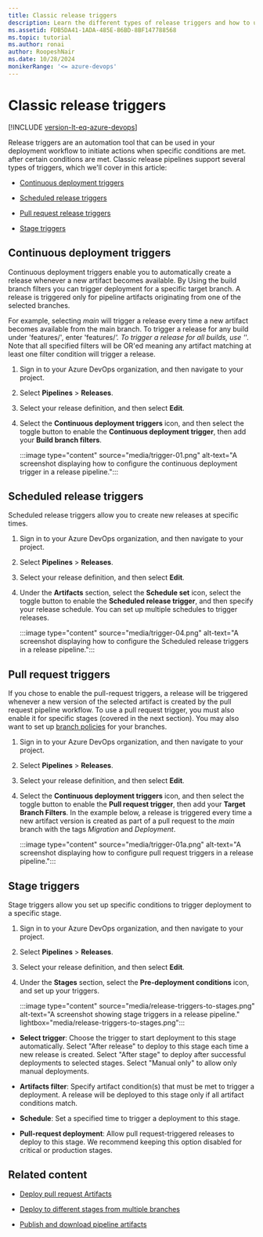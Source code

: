 ```yaml
---
title: Classic release triggers
description: Learn the different types of release triggers and how to use them in your release pipelines.
ms.assetid: FDB5DA41-1ADA-485E-86BD-8BF147788568
ms.topic: tutorial
ms.author: ronai
author: RoopeshNair
ms.date: 10/28/2024
monikerRange: '<= azure-devops'
---
```


# Classic release triggers

[!INCLUDE [version-lt-eq-azure-devops](../../includes/version-lt-eq-azure-devops.md)]

Release triggers are an automation tool that can be used in your deployment workflow to initiate actions when specific conditions are met. after certain conditions are met. Classic release pipelines support several types of triggers, which we'll cover in this article:

- [Continuous deployment triggers](#continuous-deployment-triggers)

- [Scheduled release triggers](#scheduled-release-triggers)

- [Pull request release triggers](#pull-request-triggers)

- [Stage triggers](#stage-triggers)

## Continuous deployment triggers

Continuous deployment triggers enable you to automatically create a release whenever a new artifact becomes available. By Using the build branch filters you can trigger deployment for a specific target branch. A release is triggered only for pipeline artifacts originating from one of the selected branches. 

For example, selecting *main* will trigger a release every time a new artifact becomes available from the main branch. To trigger a release for any build under 'features/', enter 'features/*'. To trigger a release for all builds, use '*'. Note that all specified filters will be OR'ed meaning any artifact matching at least one filter condition will trigger a release.

1. Sign in to your Azure DevOps organization, and then navigate to your project.

1. Select **Pipelines** > **Releases**.

1. Select your release definition, and then select **Edit**.

1. Select the **Continuous deployment triggers** icon, and then select the toggle button to enable the **Continuous deployment trigger**, then add your **Build branch filters**.

    :::image type="content" source="media/trigger-01.png" alt-text="A screenshot displaying how to configure the continuous deployment trigger in a release pipeline.":::

## Scheduled release triggers

Scheduled release triggers allow you to create new releases at specific times.

1. Sign in to your Azure DevOps organization, and then navigate to your project.

1. Select **Pipelines** > **Releases**.

1. Select your release definition, and then select **Edit**.

1. Under the **Artifacts** section, select the **Schedule set** icon, select the toggle button to enable the **Scheduled release trigger**, and then specify your release schedule. You can set up multiple schedules to trigger releases.

    :::image type="content" source="media/trigger-04.png" alt-text="A screenshot displaying how to configure the Scheduled release triggers in a release pipeline.":::

## Pull request triggers

If you chose to enable the pull-request triggers, a release will be triggered whenever a new version of the selected artifact is created by the pull request pipeline workflow. To use a pull request trigger, you must also enable it for specific stages (covered in the next section). You may also want to set up [branch policies](../../repos/git/pr-status-policy.md) for your branches.

1. Sign in to your Azure DevOps organization, and then navigate to your project.

1. Select **Pipelines** > **Releases**.

1. Select your release definition, and then select **Edit**.

1. Select the **Continuous deployment triggers** icon, and then select the toggle button to enable the **Pull request trigger**, then add your **Target Branch Filters**. In the example below, a release is triggered every time a new artifact version is created as part of a pull request to the *main* branch with the tags *Migration* and *Deployment*.

    :::image type="content" source="media/trigger-01a.png" alt-text="A screenshot displaying how to configure pull request triggers in a release pipeline.":::

## Stage triggers

Stage triggers allow you set up specific conditions to trigger deployment to a specific stage.

1. Sign in to your Azure DevOps organization, and then navigate to your project.

1. Select **Pipelines** > **Releases**.

1. Select your release definition, and then select **Edit**.

1. Under the **Stages** section, select the **Pre-deployment conditions** icon, and set up your triggers.

    :::image type="content" source="media/release-triggers-to-stages.png" alt-text="A screenshot showing stage triggers in a release pipeline." lightbox="media/release-triggers-to-stages.png":::

- **Select trigger**: Choose the trigger to start deployment to this stage automatically. Select "After release" to deploy to this stage each time a new release is created. Select "After stage" to deploy after successful deployments to selected stages. Select "Manual only" to allow only manual deployments.

- **Artifacts filter**: Specify artifact condition(s) that must be met to trigger a deployment. A release will be deployed to this stage only if all artifact conditions match.

- **Schedule**: Set a specified time to trigger a deployment to this stage.

- **Pull-request deployment**: Allow pull request-triggered releases to deploy to this stage. We recommend keeping this option disabled for critical or production stages.

## Related content

- [Deploy pull request Artifacts](deploy-pull-request-builds.md)

- [Deploy to different stages from multiple branches](deploy-multiple-branches.md)

- [Publish and download pipeline artifacts](../artifacts/pipeline-artifacts.md)





